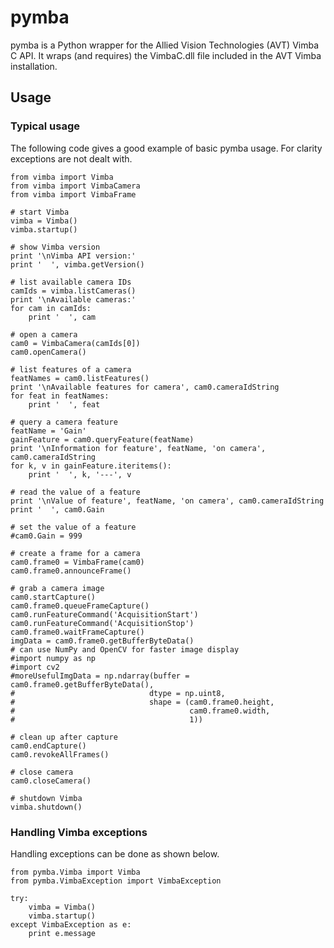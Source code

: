 # pymba

pymba is a Python wrapper for the Allied Vision Technologies (AVT) Vimba C API. It wraps (and requires) the VimbaC.dll file included in the AVT Vimba installation.  

## Usage

### Typical usage

The following code gives a good example of basic pymba usage. For clarity exceptions are not dealt with.

	from vimba import Vimba
	from vimba import VimbaCamera
	from vimba import VimbaFrame
	
	# start Vimba
	vimba = Vimba()
	vimba.startup()
	
	# show Vimba version
	print '\nVimba API version:'
	print '  ', vimba.getVersion()
	
	# list available camera IDs
	camIds = vimba.listCameras()
	print '\nAvailable cameras:'
	for cam in camIds:
		print '  ', cam
	
	# open a camera
	cam0 = VimbaCamera(camIds[0])
	cam0.openCamera()
	
	# list features of a camera
	featNames = cam0.listFeatures()
	print '\nAvailable features for camera', cam0.cameraIdString
	for feat in featNames:
		print '  ', feat
	
	# query a camera feature
	featName = 'Gain'
	gainFeature = cam0.queryFeature(featName)
	print '\nInformation for feature', featName, 'on camera', cam0.cameraIdString
	for k, v in gainFeature.iteritems():
		print '  ', k, '---', v
	
	# read the value of a feature
	print '\nValue of feature', featName, 'on camera', cam0.cameraIdString
	print '  ', cam0.Gain
	
	# set the value of a feature
	#cam0.Gain = 999
	
	# create a frame for a camera
	cam0.frame0 = VimbaFrame(cam0)
	cam0.frame0.announceFrame()
	
	# grab a camera image
	cam0.startCapture()
	cam0.frame0.queueFrameCapture()
	cam0.runFeatureCommand('AcquisitionStart')
	cam0.runFeatureCommand('AcquisitionStop')
	cam0.frame0.waitFrameCapture()
	imgData = cam0.frame0.getBufferByteData()
	# can use NumPy and OpenCV for faster image display
	#import numpy as np
	#import cv2
	#moreUsefulImgData = np.ndarray(buffer = cam0.frame0.getBufferByteData(),
	#							   dtype = np.uint8,
	#							   shape = (cam0.frame0.height,
	#										cam0.frame0.width,
	#										1))
	
	# clean up after capture
	cam0.endCapture()
	cam0.revokeAllFrames()
	
	# close camera
	cam0.closeCamera()
	
	# shutdown Vimba	
	vimba.shutdown()
	

### Handling Vimba exceptions

Handling exceptions can be done as shown below.

	from pymba.Vimba import Vimba
	from pymba.VimbaException import VimbaException

	try:
		vimba = Vimba()
		vimba.startup()
	except VimbaException as e:
		print e.message
